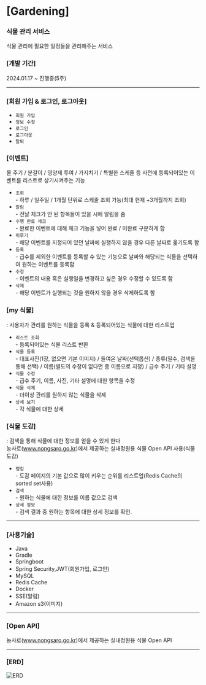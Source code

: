 # [Gardening]

### 식물 관리 서비스
식물 관리에 필요한 일정들을 관리해주는 서비스


### [개발 기간]
2024.01.17 ~ 진행중(5주)

---

### [회원 가입 & 로그인, 로그아웃]

- `회원 가입`
- `정보 수정`
- `로그인`
- `로그아웃`
- `탈퇴`

### [이벤트]
 물 주기 / 분갈이 / 영양제 투여 / 가지치기 / 특별한 스케줄 등 사전에 등록되어있는 이벤트를 리스트로 상기시켜주는 기능
- `조회`  
      - 하루 / 일주일 / 1개월 단위로 스케줄 조회 가능(최대 현재 +3개월까지 조회)
- `알림`  
      - 전날 체크가 안 된 항목들이 있을 시에 알림을 줌
- `수행 완료 체크`  
      - 완료한 이벤트에 대해 체크 기능을 넣어 완료 / 미완료 구분하게 함
- `미루기`  
      - 해당 이벤트를 지정되어 있던 날짜에 실행하지 않을 경우 다른 날짜로 옮기도록 함
- `등록`  
      - 급수를 제외한 이벤트를 등록할 수 있는 기능으로 날짜와 해당되는 식물을 선택하여 원하는 이벤트를 등록함
- `수정`   
      - 이벤트의 내용 혹은 실행일을 변경하고 싶은 경우 수정할 수 있도록 함
- `삭제`   
      - 해당 이벤트가 실행되는 것을 원하지 않을 경우 삭제하도록 함
 

### [my 식물]
: 사용자가 관리를 원하는 식물을 등록 & 등록되어있는 식물에 대한 리스트업
- `리스트 조회`  
      - 등록되어있는 식물 리스트 반환
- `식물 등록`  
      - 대표사진(1장, 없으면 기본 이미지) / 들여온 날짜(선택옵션) / 종류(필수, 검색을 통해 선택) / 이름(별도의 수정이 없다면 종 이름으로 지정) / 급수 주기 / 기타 설명
- `식물 수정`  
      - 급수 주기, 이름, 사진, 기타 설명에 대한 항목을 수정
- `식물 삭제`  
      - 더이상 관리를 원하지 않는 식물을 삭제
- `상세 보기`  
      - 각 식물에 대한 상세


### [식물 도감]
: 검색을 통해 식물에 대한 정보를 얻을 수 있게 한다  
농사로(www.nongsaro.go.kr)에서 제공하는 실내정원용 식물 Open API 사용(식물 도감)

- `랭킹`  
        - 도감 페이지의 기본 값으로 많이 키우는 순위를 리스트업(Redis Cache의 sorted set사용)
- `검색`  
      - 원하는 식물에 대한 정보를 이름 값으로 검색
- `상세 정보`  
      - 검색 결과 중 원하는 항목에 대한 상세 정보를 확인. 

---

### [사용기술]
- Java
- Gradle
- Springboot
- Spring Security,JWT(회원가입, 로그인)
- MySQL
- Redis Cache
- Docker
- SSE(알림)
- Amazon s3(이미지)

---

### [Open API]
농사로(www.nongsaro.go.kr)에서 제공하는 실내정원용 식물 Open API 


---
### [ERD]

![ERD](https://github.com/qoreh/gardening/assets/143871233/7a9e5257-05d1-423b-984e-52faa1be29d0)



